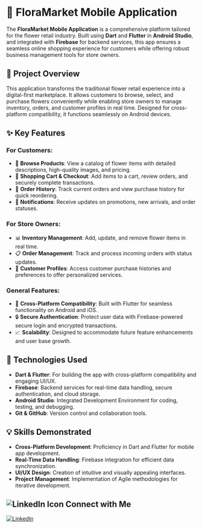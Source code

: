 # 🌸 FloraMarket Mobile Application

The **FloraMarket Mobile Application** is a comprehensive platform tailored for the flower retail industry. Built using **Dart** and **Flutter** in **Android Studio**, and integrated with **Firebase** for backend services, this app ensures a seamless online shopping experience for customers while offering robust business management tools for store owners.

## 📜 Project Overview

This application transforms the traditional flower retail experience into a digital-first marketplace. It allows customers to browse, select, and purchase flowers conveniently while enabling store owners to manage inventory, orders, and customer profiles in real time. Designed for cross-platform compatibility, it functions seamlessly on Android devices.

## ✨ Key Features

### For Customers:
- 🌼 **Browse Products**: View a catalog of flower items with detailed descriptions, high-quality images, and pricing.
- 🛒 **Shopping Cart & Checkout**: Add items to a cart, review orders, and securely complete transactions.
- 📜 **Order History**: Track current orders and view purchase history for quick reordering.
- 🔔 **Notifications**: Receive updates on promotions, new arrivals, and order statuses.
  
### For Store Owners:
- 📊 **Inventory Management**: Add, update, and remove flower items in real time.
- 📋 **Order Management**: Track and process incoming orders with status updates.
- 👥 **Customer Profiles**: Access customer purchase histories and preferences to offer personalized services.

### General Features:
- 📱 **Cross-Platform Compatibility**: Built with Flutter for seamless functionality on Android and iOS.
- 🔒 **Secure Authentication**: Protect user data with Firebase-powered secure login and encrypted transactions.
- 📈 **Scalability**: Designed to accommodate future feature enhancements and user base growth.

## 🔧 Technologies Used

- **Dart & Flutter**: For building the app with cross-platform compatibility and engaging UI/UX.
- **Firebase**: Backend services for real-time data handling, secure authentication, and cloud storage.
- **Android Studio**: Integrated Development Environment for coding, testing, and debugging.
- **Git & GitHub**: Version control and collaboration tools.

## 💡 Skills Demonstrated

- **Cross-Platform Development**: Proficiency in Dart and Flutter for mobile app development.
- **Real-Time Data Handling**: Firebase integration for efficient data synchronization.
- **UI/UX Design**: Creation of intuitive and visually appealing interfaces.
- **Project Management**: Implementation of Agile methodologies for iterative development.

## ![LinkedIn Icon](https://example.com/animated-linkedin.gif) Connect with Me
[![LinkedIn](https://img.shields.io/badge/LinkedIn-Connect-blue?logo=linkedin&logoColor=white)](https://www.linkedin.com/in/chamod-thilina-6a8563249/details/projects/)

